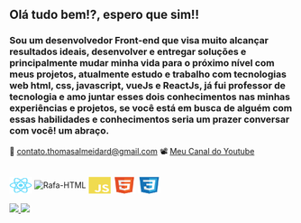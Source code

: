 ## Olá tudo bem!?, espero que sim!!

### Sou um desenvolvedor Front-end que visa muito alcançar resultados ideais, desenvolver e entregar soluções e principalmente mudar minha vida para o próximo nível com meus projetos, atualmente estudo e trabalho com tecnologias web html, css, javascript, vueJs e ReactJs, já fui professor de tecnologia e amo juntar esses dois conhecimentos nas minhas experiências e projetos, se você está em busca de alguém com essas habilidades e conhecimentos seria um prazer conversar com você! um abraço.

📩 contato.thomasalmeidard@gmail.com
📽️ <a href="https://www.youtube.com/channel/UCqT165WbDRz6EXI1SXF0BpA">Meu Canal do Youtube</a>


<div style="display: inline_block"><br>
  <img align="center" alt="Rafa-HTML" height="30" width="40" src="https://raw.githubusercontent.com/devicons/devicon/1119b9f84c0290e0f0b38982099a2bd027a48bf1/icons/react/react-original.svg">
  <img align="center" alt="Rafa-HTML" height="30" width="40" src="https://simpleicons.vercel.app/vercel/fff">
  <img align="center" alt="Rafa-Js" height="30" width="40" src="https://raw.githubusercontent.com/devicons/devicon/master/icons/javascript/javascript-plain.svg">
  <img align="center" alt="Rafa-HTML" height="30" width="40" src="https://raw.githubusercontent.com/devicons/devicon/master/icons/html5/html5-original.svg">
  <img align="center" alt="Rafa-CSS" height="30" width="40" src="https://raw.githubusercontent.com/devicons/devicon/master/icons/css3/css3-original.svg">
</div>
  
  <br>
  
<div>
  <a href="https://github.com/thomalmeidard">
  <img height="180em" src="https://github-readme-stats.vercel.app/api?username=thomalmeidard&show_icons=true&theme=tokyonight&include_all_commits=true&count_private=true"/>
  <img height="180em" src="https://github-readme-stats.vercel.app/api/top-langs/?username=thomalmeidard&layout=compact&langs_count=7&theme=tokyonight"/> 
</div>
  

